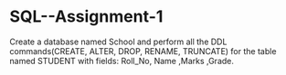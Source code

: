 # SQL--Assignment-1
Create a database named School and perform all the DDL commands(CREATE, ALTER, DROP, RENAME, TRUNCATE) for the table named STUDENT with fields: Roll_No, Name ,Marks ,Grade.
